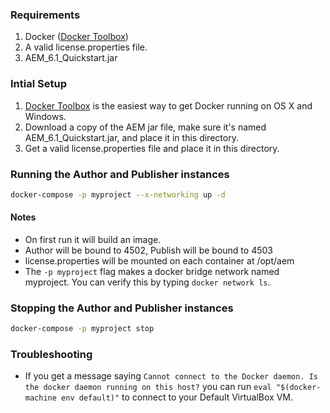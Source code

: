 ### Requirements
1. Docker ([Docker Toolbox](https://www.docker.com/products/docker-toolbox))
2. A valid license.properties file.
3. AEM_6.1_Quickstart.jar

### Intial Setup
1. [Docker Toolbox](https://www.docker.com/products/docker-toolbox) is the easiest way to get Docker running on OS X and Windows.
2. Download a copy of the AEM jar file, make sure it's named AEM_6.1_Quickstart.jar, and place it in this directory.
3. Get a valid license.properties file and place it in this directory.

### Running the Author and Publisher instances
```bash
docker-compose -p myproject --x-networking up -d
```

#### Notes
* On first run it will build an image.
* Author will be bound to 4502, Publish will be bound to 4503
* license.properties will be mounted on each container at /opt/aem
* The ```-p myproject``` flag makes a docker bridge network named myproject. You can verify this by typing ```docker network ls```.

### Stopping the Author and Publisher instances
```bash
docker-compose -p myproject stop
```

### Troubleshooting
* If you get a message saying ```Cannot connect to the Docker daemon. Is the docker daemon running on this host?``` you can run ```eval "$(docker-machine env default)"``` to connect to your Default VirtualBox VM.